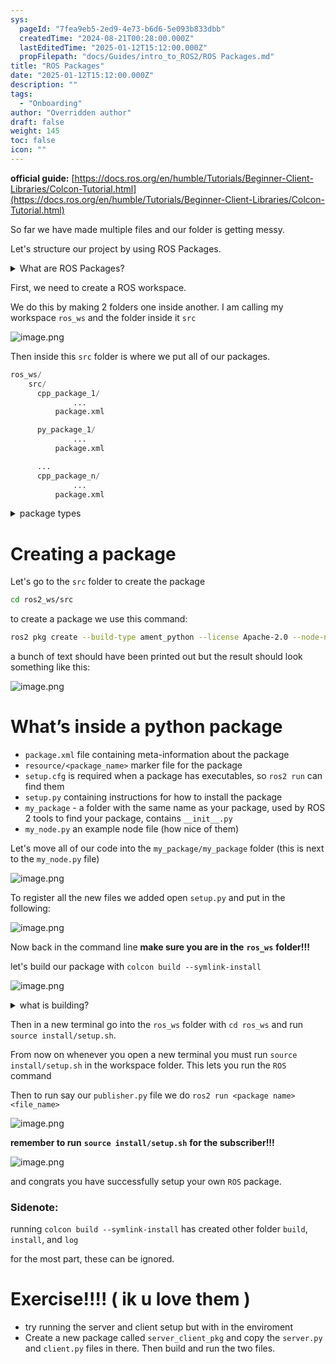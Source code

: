```yaml
---
sys:
  pageId: "7fea9eb5-2ed9-4e73-b6d6-5e093b833dbb"
  createdTime: "2024-08-21T00:28:00.000Z"
  lastEditedTime: "2025-01-12T15:12:00.000Z"
  propFilepath: "docs/Guides/intro_to_ROS2/ROS Packages.md"
title: "ROS Packages"
date: "2025-01-12T15:12:00.000Z"
description: ""
tags:
  - "Onboarding"
author: "Overridden author"
draft: false
weight: 145
toc: false
icon: ""
---
```


**official guide:** [https://docs.ros.org/en/humble/Tutorials/Beginner-Client-Libraries/Colcon-Tutorial.html](https://docs.ros.org/en/humble/Tutorials/Beginner-Client-Libraries/Colcon-Tutorial.html)

So far we have made multiple files and our folder is getting messy.

Let's structure our project by using ROS Packages.

<details>

<summary>What are ROS Packages?</summary>

ROS Packages are, as the name implies, packages of code that are highly sharable between ROS developers.

They consist of a folder, `package.xml` file, and source code

```python
      cpp_package_1/
		      ... imagine much code files here ..
          package.xml
```

</details>

First, we need to create a ROS workspace.

We do this by making 2 folders one inside another. I am calling my workspace `ros_ws` and the folder inside it `src`

![image.png](https://prod-files-secure.s3.us-west-2.amazonaws.com/d518164a-d88e-44d1-a4ee-3adb3bd8bce0/70706947-fd18-4537-a67b-e12946812d31/image.png?X-Amz-Algorithm=AWS4-HMAC-SHA256&X-Amz-Content-Sha256=UNSIGNED-PAYLOAD&X-Amz-Credential=ASIAZI2LB4667STAAKHA%2F20250514%2Fus-west-2%2Fs3%2Faws4_request&X-Amz-Date=20250514T210139Z&X-Amz-Expires=3600&X-Amz-Security-Token=IQoJb3JpZ2luX2VjEGMaCXVzLXdlc3QtMiJIMEYCIQDFiKxbVEhhlE8qKmfm5JnKc3E7gifWPKHLk1GEWmr67AIhAIGBpgAAWnzwUPSYDBgyDxSnZtjptgP%2FOc21v2G3NS%2F4Kv8DCBwQABoMNjM3NDIzMTgzODA1IgxDaD9vM9z%2BJCar2Q0q3AMCvcc5E%2FlFrRaiP%2BQNUndj0VZwWjwdbg7pUh5szD3NSuw8FHm%2FPz41GHR1LlXv%2FByl6X%2F8wHGllsHCXDnxcTNN1jcOb%2ByNJaG0OSPaD4n8Ih3eMIVdG1phI4T8Vg5%2Brd99Rin6a6AItEr5kwpHD7L6M3a9J2WyAivjsNI%2FYfgGVWbmC4hM1p3zeKW68YXpfTpXYpNw7PAzD0NE10K3wse%2B2n0Rv8JCyEG7tK8pgvf0H4LJ%2F4L7mNI6IHv5Y%2FQKoLrvKSOg%2FbKburJ5Ab1hm1IQ35ItfW%2BjkcXNhPX0YUz8ElZAEAAEskMbtcH6l%2BC3m3O4GLTKwbvwvgXE25fAbMQ0rlD1soQemq2ntjd2MbJ9C9Qe%2FNRGceVvwH%2Fg40DkA1l9aj0YKI9W3y%2FhLXU5LjxXfxjjW4P6Hbfo%2BKRBPWr5GWeOOdqel97cZ4yNdwcXMZJxqg6SZGTsxVKxxcQd5rZmxY5xVTmGscpn%2ByR9BO9guEU%2BRNPcBlLdY0GoSqzYaoeGLsQ%2Fs0Admu6rAKbxWlbHKC6ILBRDVzymNGC%2Bd9fKGlpDKALJjOeBxD58QqrdzG12hX2AYD1cQvXnhb%2FZqhe1m5qPVwlGrDk0x6V8YD5oGvHz4QJ5xQDV7MPBrTDq0JPBBjqkAcZJmKCq3PT2zjLB%2BIDwIuMnIQJQg%2BBA7c4G8K2c1KqKVtL7ab2MVzBb3S9uh3aYzs%2BBOjYkouz2Yl2du%2FzAeRJif7ek6egmel%2BhwznwBgtZ72Is0UAOmQP5VUnjSVFWCgjCUfYILXbx5pBBVmCS6c%2Fh44WSCHQxeTLyrP019JBfgHjF7GoudlKF5wQUdIiPLoQZ1YcTzQtG8gwiC7pZpJHMbtpU&X-Amz-Signature=a6972895e90f6897530a58a82d599a6362f9708ebe1ca9f58bc43bb8b16134e1&X-Amz-SignedHeaders=host&x-id=GetObject)

Then inside this `src` folder is where we put all of our packages.

```python
ros_ws/
    src/
      cpp_package_1/
		      ...
          package.xml

      py_package_1/
		      ...
          package.xml

      ...
      cpp_package_n/
		      ...
          package.xml

```

<details>

<summary>package types</summary>

packages can be either `C++` or python.

the intern file structure is different for each but for this guide we will stick to creating python packages

</details>

# Creating a package

Let's go to the `src` folder to create the package

```bash
cd ros2_ws/src
```

to create a package we use this command:

```bash
ros2 pkg create --build-type ament_python --license Apache-2.0 --node-name my_node my_package
```

a bunch of text should have been printed out but the result should look something like this:

![image.png](https://prod-files-secure.s3.us-west-2.amazonaws.com/d518164a-d88e-44d1-a4ee-3adb3bd8bce0/e6cf1e3f-8512-4a3e-b131-079f800bf3e8/image.png?X-Amz-Algorithm=AWS4-HMAC-SHA256&X-Amz-Content-Sha256=UNSIGNED-PAYLOAD&X-Amz-Credential=ASIAZI2LB4667STAAKHA%2F20250514%2Fus-west-2%2Fs3%2Faws4_request&X-Amz-Date=20250514T210139Z&X-Amz-Expires=3600&X-Amz-Security-Token=IQoJb3JpZ2luX2VjEGMaCXVzLXdlc3QtMiJIMEYCIQDFiKxbVEhhlE8qKmfm5JnKc3E7gifWPKHLk1GEWmr67AIhAIGBpgAAWnzwUPSYDBgyDxSnZtjptgP%2FOc21v2G3NS%2F4Kv8DCBwQABoMNjM3NDIzMTgzODA1IgxDaD9vM9z%2BJCar2Q0q3AMCvcc5E%2FlFrRaiP%2BQNUndj0VZwWjwdbg7pUh5szD3NSuw8FHm%2FPz41GHR1LlXv%2FByl6X%2F8wHGllsHCXDnxcTNN1jcOb%2ByNJaG0OSPaD4n8Ih3eMIVdG1phI4T8Vg5%2Brd99Rin6a6AItEr5kwpHD7L6M3a9J2WyAivjsNI%2FYfgGVWbmC4hM1p3zeKW68YXpfTpXYpNw7PAzD0NE10K3wse%2B2n0Rv8JCyEG7tK8pgvf0H4LJ%2F4L7mNI6IHv5Y%2FQKoLrvKSOg%2FbKburJ5Ab1hm1IQ35ItfW%2BjkcXNhPX0YUz8ElZAEAAEskMbtcH6l%2BC3m3O4GLTKwbvwvgXE25fAbMQ0rlD1soQemq2ntjd2MbJ9C9Qe%2FNRGceVvwH%2Fg40DkA1l9aj0YKI9W3y%2FhLXU5LjxXfxjjW4P6Hbfo%2BKRBPWr5GWeOOdqel97cZ4yNdwcXMZJxqg6SZGTsxVKxxcQd5rZmxY5xVTmGscpn%2ByR9BO9guEU%2BRNPcBlLdY0GoSqzYaoeGLsQ%2Fs0Admu6rAKbxWlbHKC6ILBRDVzymNGC%2Bd9fKGlpDKALJjOeBxD58QqrdzG12hX2AYD1cQvXnhb%2FZqhe1m5qPVwlGrDk0x6V8YD5oGvHz4QJ5xQDV7MPBrTDq0JPBBjqkAcZJmKCq3PT2zjLB%2BIDwIuMnIQJQg%2BBA7c4G8K2c1KqKVtL7ab2MVzBb3S9uh3aYzs%2BBOjYkouz2Yl2du%2FzAeRJif7ek6egmel%2BhwznwBgtZ72Is0UAOmQP5VUnjSVFWCgjCUfYILXbx5pBBVmCS6c%2Fh44WSCHQxeTLyrP019JBfgHjF7GoudlKF5wQUdIiPLoQZ1YcTzQtG8gwiC7pZpJHMbtpU&X-Amz-Signature=5eaa8d3e95a6c5acc2dff3610f0378f0459cc09499ad1b96d4f16723694be4e3&X-Amz-SignedHeaders=host&x-id=GetObject)

# What’s inside a python package

- `package.xml` file containing meta-information about the package
- `resource/<package_name>` marker file for the package
- `setup.cfg` is required when a package has executables, so `ros2 run` can find them
- `setup.py` containing instructions for how to install the package
- `my_package` - a folder with the same name as your package, used by ROS 2 tools to find your package, contains `__init__.py`
- `my_node.py` an example node file (how nice of them)

Let's move all of our code into the `my_package/my_package` folder (this is next to the `my_node.py` file)

![image.png](https://prod-files-secure.s3.us-west-2.amazonaws.com/d518164a-d88e-44d1-a4ee-3adb3bd8bce0/9ce58f11-0da9-4d3e-b86d-506a9685d378/image.png?X-Amz-Algorithm=AWS4-HMAC-SHA256&X-Amz-Content-Sha256=UNSIGNED-PAYLOAD&X-Amz-Credential=ASIAZI2LB4667STAAKHA%2F20250514%2Fus-west-2%2Fs3%2Faws4_request&X-Amz-Date=20250514T210139Z&X-Amz-Expires=3600&X-Amz-Security-Token=IQoJb3JpZ2luX2VjEGMaCXVzLXdlc3QtMiJIMEYCIQDFiKxbVEhhlE8qKmfm5JnKc3E7gifWPKHLk1GEWmr67AIhAIGBpgAAWnzwUPSYDBgyDxSnZtjptgP%2FOc21v2G3NS%2F4Kv8DCBwQABoMNjM3NDIzMTgzODA1IgxDaD9vM9z%2BJCar2Q0q3AMCvcc5E%2FlFrRaiP%2BQNUndj0VZwWjwdbg7pUh5szD3NSuw8FHm%2FPz41GHR1LlXv%2FByl6X%2F8wHGllsHCXDnxcTNN1jcOb%2ByNJaG0OSPaD4n8Ih3eMIVdG1phI4T8Vg5%2Brd99Rin6a6AItEr5kwpHD7L6M3a9J2WyAivjsNI%2FYfgGVWbmC4hM1p3zeKW68YXpfTpXYpNw7PAzD0NE10K3wse%2B2n0Rv8JCyEG7tK8pgvf0H4LJ%2F4L7mNI6IHv5Y%2FQKoLrvKSOg%2FbKburJ5Ab1hm1IQ35ItfW%2BjkcXNhPX0YUz8ElZAEAAEskMbtcH6l%2BC3m3O4GLTKwbvwvgXE25fAbMQ0rlD1soQemq2ntjd2MbJ9C9Qe%2FNRGceVvwH%2Fg40DkA1l9aj0YKI9W3y%2FhLXU5LjxXfxjjW4P6Hbfo%2BKRBPWr5GWeOOdqel97cZ4yNdwcXMZJxqg6SZGTsxVKxxcQd5rZmxY5xVTmGscpn%2ByR9BO9guEU%2BRNPcBlLdY0GoSqzYaoeGLsQ%2Fs0Admu6rAKbxWlbHKC6ILBRDVzymNGC%2Bd9fKGlpDKALJjOeBxD58QqrdzG12hX2AYD1cQvXnhb%2FZqhe1m5qPVwlGrDk0x6V8YD5oGvHz4QJ5xQDV7MPBrTDq0JPBBjqkAcZJmKCq3PT2zjLB%2BIDwIuMnIQJQg%2BBA7c4G8K2c1KqKVtL7ab2MVzBb3S9uh3aYzs%2BBOjYkouz2Yl2du%2FzAeRJif7ek6egmel%2BhwznwBgtZ72Is0UAOmQP5VUnjSVFWCgjCUfYILXbx5pBBVmCS6c%2Fh44WSCHQxeTLyrP019JBfgHjF7GoudlKF5wQUdIiPLoQZ1YcTzQtG8gwiC7pZpJHMbtpU&X-Amz-Signature=b888ac714b4aa4c517e9aca54f0772acf0c909ba5234388a8f3b87dc10e2ea42&X-Amz-SignedHeaders=host&x-id=GetObject)

To register all the new files we added open `setup.py` and put in the following:

![image.png](https://prod-files-secure.s3.us-west-2.amazonaws.com/d518164a-d88e-44d1-a4ee-3adb3bd8bce0/1cd7c262-4cae-4496-9d75-c178537d24a2/image.png?X-Amz-Algorithm=AWS4-HMAC-SHA256&X-Amz-Content-Sha256=UNSIGNED-PAYLOAD&X-Amz-Credential=ASIAZI2LB4667STAAKHA%2F20250514%2Fus-west-2%2Fs3%2Faws4_request&X-Amz-Date=20250514T210139Z&X-Amz-Expires=3600&X-Amz-Security-Token=IQoJb3JpZ2luX2VjEGMaCXVzLXdlc3QtMiJIMEYCIQDFiKxbVEhhlE8qKmfm5JnKc3E7gifWPKHLk1GEWmr67AIhAIGBpgAAWnzwUPSYDBgyDxSnZtjptgP%2FOc21v2G3NS%2F4Kv8DCBwQABoMNjM3NDIzMTgzODA1IgxDaD9vM9z%2BJCar2Q0q3AMCvcc5E%2FlFrRaiP%2BQNUndj0VZwWjwdbg7pUh5szD3NSuw8FHm%2FPz41GHR1LlXv%2FByl6X%2F8wHGllsHCXDnxcTNN1jcOb%2ByNJaG0OSPaD4n8Ih3eMIVdG1phI4T8Vg5%2Brd99Rin6a6AItEr5kwpHD7L6M3a9J2WyAivjsNI%2FYfgGVWbmC4hM1p3zeKW68YXpfTpXYpNw7PAzD0NE10K3wse%2B2n0Rv8JCyEG7tK8pgvf0H4LJ%2F4L7mNI6IHv5Y%2FQKoLrvKSOg%2FbKburJ5Ab1hm1IQ35ItfW%2BjkcXNhPX0YUz8ElZAEAAEskMbtcH6l%2BC3m3O4GLTKwbvwvgXE25fAbMQ0rlD1soQemq2ntjd2MbJ9C9Qe%2FNRGceVvwH%2Fg40DkA1l9aj0YKI9W3y%2FhLXU5LjxXfxjjW4P6Hbfo%2BKRBPWr5GWeOOdqel97cZ4yNdwcXMZJxqg6SZGTsxVKxxcQd5rZmxY5xVTmGscpn%2ByR9BO9guEU%2BRNPcBlLdY0GoSqzYaoeGLsQ%2Fs0Admu6rAKbxWlbHKC6ILBRDVzymNGC%2Bd9fKGlpDKALJjOeBxD58QqrdzG12hX2AYD1cQvXnhb%2FZqhe1m5qPVwlGrDk0x6V8YD5oGvHz4QJ5xQDV7MPBrTDq0JPBBjqkAcZJmKCq3PT2zjLB%2BIDwIuMnIQJQg%2BBA7c4G8K2c1KqKVtL7ab2MVzBb3S9uh3aYzs%2BBOjYkouz2Yl2du%2FzAeRJif7ek6egmel%2BhwznwBgtZ72Is0UAOmQP5VUnjSVFWCgjCUfYILXbx5pBBVmCS6c%2Fh44WSCHQxeTLyrP019JBfgHjF7GoudlKF5wQUdIiPLoQZ1YcTzQtG8gwiC7pZpJHMbtpU&X-Amz-Signature=67722a03b9bee945942d8f38af4a04f895f67ec9065c0e233a6122cd52ddf8a2&X-Amz-SignedHeaders=host&x-id=GetObject)

Now back in the command line **make sure you are in the** **`ros_ws`** **folder!!!**

let's build our package with `colcon build --symlink-install`

![image.png](https://prod-files-secure.s3.us-west-2.amazonaws.com/d518164a-d88e-44d1-a4ee-3adb3bd8bce0/2f2a0d27-b173-48fd-b189-5f5c0ce65619/image.png?X-Amz-Algorithm=AWS4-HMAC-SHA256&X-Amz-Content-Sha256=UNSIGNED-PAYLOAD&X-Amz-Credential=ASIAZI2LB4667STAAKHA%2F20250514%2Fus-west-2%2Fs3%2Faws4_request&X-Amz-Date=20250514T210139Z&X-Amz-Expires=3600&X-Amz-Security-Token=IQoJb3JpZ2luX2VjEGMaCXVzLXdlc3QtMiJIMEYCIQDFiKxbVEhhlE8qKmfm5JnKc3E7gifWPKHLk1GEWmr67AIhAIGBpgAAWnzwUPSYDBgyDxSnZtjptgP%2FOc21v2G3NS%2F4Kv8DCBwQABoMNjM3NDIzMTgzODA1IgxDaD9vM9z%2BJCar2Q0q3AMCvcc5E%2FlFrRaiP%2BQNUndj0VZwWjwdbg7pUh5szD3NSuw8FHm%2FPz41GHR1LlXv%2FByl6X%2F8wHGllsHCXDnxcTNN1jcOb%2ByNJaG0OSPaD4n8Ih3eMIVdG1phI4T8Vg5%2Brd99Rin6a6AItEr5kwpHD7L6M3a9J2WyAivjsNI%2FYfgGVWbmC4hM1p3zeKW68YXpfTpXYpNw7PAzD0NE10K3wse%2B2n0Rv8JCyEG7tK8pgvf0H4LJ%2F4L7mNI6IHv5Y%2FQKoLrvKSOg%2FbKburJ5Ab1hm1IQ35ItfW%2BjkcXNhPX0YUz8ElZAEAAEskMbtcH6l%2BC3m3O4GLTKwbvwvgXE25fAbMQ0rlD1soQemq2ntjd2MbJ9C9Qe%2FNRGceVvwH%2Fg40DkA1l9aj0YKI9W3y%2FhLXU5LjxXfxjjW4P6Hbfo%2BKRBPWr5GWeOOdqel97cZ4yNdwcXMZJxqg6SZGTsxVKxxcQd5rZmxY5xVTmGscpn%2ByR9BO9guEU%2BRNPcBlLdY0GoSqzYaoeGLsQ%2Fs0Admu6rAKbxWlbHKC6ILBRDVzymNGC%2Bd9fKGlpDKALJjOeBxD58QqrdzG12hX2AYD1cQvXnhb%2FZqhe1m5qPVwlGrDk0x6V8YD5oGvHz4QJ5xQDV7MPBrTDq0JPBBjqkAcZJmKCq3PT2zjLB%2BIDwIuMnIQJQg%2BBA7c4G8K2c1KqKVtL7ab2MVzBb3S9uh3aYzs%2BBOjYkouz2Yl2du%2FzAeRJif7ek6egmel%2BhwznwBgtZ72Is0UAOmQP5VUnjSVFWCgjCUfYILXbx5pBBVmCS6c%2Fh44WSCHQxeTLyrP019JBfgHjF7GoudlKF5wQUdIiPLoQZ1YcTzQtG8gwiC7pZpJHMbtpU&X-Amz-Signature=c800938cf88510487d18ae6ea64bea64aed69f87e1c260923aa1d9286acd24f3&X-Amz-SignedHeaders=host&x-id=GetObject)

<details>

<summary>what is building?</summary>

if you are a CS major at Rose-Hulman you will learn the answer to this in CSSE132

but TLDR; is it combines all the code files into one program that can be run easily 

</details>

Then in a new terminal go into the `ros_ws` folder with `cd ros_ws` and run `source install/setup.sh`. 

From now on whenever you open a new terminal you must run `source install/setup.sh` in the workspace folder. This lets you run the `ROS` command

Then to run say our `publisher.py` file we do `ros2 run <package name> <file_name>`

![image.png](https://prod-files-secure.s3.us-west-2.amazonaws.com/d518164a-d88e-44d1-a4ee-3adb3bd8bce0/4f4b1219-3a44-4632-aa0a-ce3471699f59/image.png?X-Amz-Algorithm=AWS4-HMAC-SHA256&X-Amz-Content-Sha256=UNSIGNED-PAYLOAD&X-Amz-Credential=ASIAZI2LB4667STAAKHA%2F20250514%2Fus-west-2%2Fs3%2Faws4_request&X-Amz-Date=20250514T210139Z&X-Amz-Expires=3600&X-Amz-Security-Token=IQoJb3JpZ2luX2VjEGMaCXVzLXdlc3QtMiJIMEYCIQDFiKxbVEhhlE8qKmfm5JnKc3E7gifWPKHLk1GEWmr67AIhAIGBpgAAWnzwUPSYDBgyDxSnZtjptgP%2FOc21v2G3NS%2F4Kv8DCBwQABoMNjM3NDIzMTgzODA1IgxDaD9vM9z%2BJCar2Q0q3AMCvcc5E%2FlFrRaiP%2BQNUndj0VZwWjwdbg7pUh5szD3NSuw8FHm%2FPz41GHR1LlXv%2FByl6X%2F8wHGllsHCXDnxcTNN1jcOb%2ByNJaG0OSPaD4n8Ih3eMIVdG1phI4T8Vg5%2Brd99Rin6a6AItEr5kwpHD7L6M3a9J2WyAivjsNI%2FYfgGVWbmC4hM1p3zeKW68YXpfTpXYpNw7PAzD0NE10K3wse%2B2n0Rv8JCyEG7tK8pgvf0H4LJ%2F4L7mNI6IHv5Y%2FQKoLrvKSOg%2FbKburJ5Ab1hm1IQ35ItfW%2BjkcXNhPX0YUz8ElZAEAAEskMbtcH6l%2BC3m3O4GLTKwbvwvgXE25fAbMQ0rlD1soQemq2ntjd2MbJ9C9Qe%2FNRGceVvwH%2Fg40DkA1l9aj0YKI9W3y%2FhLXU5LjxXfxjjW4P6Hbfo%2BKRBPWr5GWeOOdqel97cZ4yNdwcXMZJxqg6SZGTsxVKxxcQd5rZmxY5xVTmGscpn%2ByR9BO9guEU%2BRNPcBlLdY0GoSqzYaoeGLsQ%2Fs0Admu6rAKbxWlbHKC6ILBRDVzymNGC%2Bd9fKGlpDKALJjOeBxD58QqrdzG12hX2AYD1cQvXnhb%2FZqhe1m5qPVwlGrDk0x6V8YD5oGvHz4QJ5xQDV7MPBrTDq0JPBBjqkAcZJmKCq3PT2zjLB%2BIDwIuMnIQJQg%2BBA7c4G8K2c1KqKVtL7ab2MVzBb3S9uh3aYzs%2BBOjYkouz2Yl2du%2FzAeRJif7ek6egmel%2BhwznwBgtZ72Is0UAOmQP5VUnjSVFWCgjCUfYILXbx5pBBVmCS6c%2Fh44WSCHQxeTLyrP019JBfgHjF7GoudlKF5wQUdIiPLoQZ1YcTzQtG8gwiC7pZpJHMbtpU&X-Amz-Signature=11269ab819caf922dbd4159522bb19460d6f6137711213fc0b0a6a626dad77d7&X-Amz-SignedHeaders=host&x-id=GetObject)

**remember to run** **`source install/setup.sh`** **for the subscriber!!!**

![image.png](https://prod-files-secure.s3.us-west-2.amazonaws.com/d518164a-d88e-44d1-a4ee-3adb3bd8bce0/02121119-dad4-49ec-8356-c956108b4243/image.png?X-Amz-Algorithm=AWS4-HMAC-SHA256&X-Amz-Content-Sha256=UNSIGNED-PAYLOAD&X-Amz-Credential=ASIAZI2LB4667STAAKHA%2F20250514%2Fus-west-2%2Fs3%2Faws4_request&X-Amz-Date=20250514T210139Z&X-Amz-Expires=3600&X-Amz-Security-Token=IQoJb3JpZ2luX2VjEGMaCXVzLXdlc3QtMiJIMEYCIQDFiKxbVEhhlE8qKmfm5JnKc3E7gifWPKHLk1GEWmr67AIhAIGBpgAAWnzwUPSYDBgyDxSnZtjptgP%2FOc21v2G3NS%2F4Kv8DCBwQABoMNjM3NDIzMTgzODA1IgxDaD9vM9z%2BJCar2Q0q3AMCvcc5E%2FlFrRaiP%2BQNUndj0VZwWjwdbg7pUh5szD3NSuw8FHm%2FPz41GHR1LlXv%2FByl6X%2F8wHGllsHCXDnxcTNN1jcOb%2ByNJaG0OSPaD4n8Ih3eMIVdG1phI4T8Vg5%2Brd99Rin6a6AItEr5kwpHD7L6M3a9J2WyAivjsNI%2FYfgGVWbmC4hM1p3zeKW68YXpfTpXYpNw7PAzD0NE10K3wse%2B2n0Rv8JCyEG7tK8pgvf0H4LJ%2F4L7mNI6IHv5Y%2FQKoLrvKSOg%2FbKburJ5Ab1hm1IQ35ItfW%2BjkcXNhPX0YUz8ElZAEAAEskMbtcH6l%2BC3m3O4GLTKwbvwvgXE25fAbMQ0rlD1soQemq2ntjd2MbJ9C9Qe%2FNRGceVvwH%2Fg40DkA1l9aj0YKI9W3y%2FhLXU5LjxXfxjjW4P6Hbfo%2BKRBPWr5GWeOOdqel97cZ4yNdwcXMZJxqg6SZGTsxVKxxcQd5rZmxY5xVTmGscpn%2ByR9BO9guEU%2BRNPcBlLdY0GoSqzYaoeGLsQ%2Fs0Admu6rAKbxWlbHKC6ILBRDVzymNGC%2Bd9fKGlpDKALJjOeBxD58QqrdzG12hX2AYD1cQvXnhb%2FZqhe1m5qPVwlGrDk0x6V8YD5oGvHz4QJ5xQDV7MPBrTDq0JPBBjqkAcZJmKCq3PT2zjLB%2BIDwIuMnIQJQg%2BBA7c4G8K2c1KqKVtL7ab2MVzBb3S9uh3aYzs%2BBOjYkouz2Yl2du%2FzAeRJif7ek6egmel%2BhwznwBgtZ72Is0UAOmQP5VUnjSVFWCgjCUfYILXbx5pBBVmCS6c%2Fh44WSCHQxeTLyrP019JBfgHjF7GoudlKF5wQUdIiPLoQZ1YcTzQtG8gwiC7pZpJHMbtpU&X-Amz-Signature=154fd9ebf46fcd1961411012207c9b9dd629cab5f976f96871bac4ed224eae64&X-Amz-SignedHeaders=host&x-id=GetObject)

and congrats you have successfully setup your own `ROS` package.

### Sidenote:

running `colcon build --symlink-install` has created other folder `build`, `install`, and `log`

for the most part, these can be ignored.

# Exercise!!!! ( ik u love them )

- try running the server and client setup but with in the enviroment
- Create a new package called `server_client_pkg` and copy the `server.py` and `client.py` files in there. Then build and run the two files.

